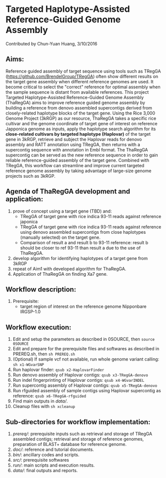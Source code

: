 # Targeted Haplotype-Assisted Reference-Guided Genome Assembly
Contributed by Chun-Yuan Huang, 3/10/2016

## Aims: 
Reference guided assembly of target sequence using tools such as TRegGA (https://github.com/BrendelGroup/TRegGA) often show different results on the target gene assembly when different reference genomes are used. It become critical to select the "correct" reference for optimal assembly when the sample sequence is distant from available references. This project Targeted Haplotype-Assisted Reference-Guided Genome Assembly (ThaRegGA) aims to improve reference guided genome assembly by building a reference from denovo assembled supercontigs derived from closely-related haplotype blocks of the target gene. Using the Rice 3,000 Genome Project (3kRGP) as our resource, ThaRegGA takes a specific rice cultivar and the genome coordinate of target gene of interest on reference Japponica genome as inputs, apply the haplotype search algorithm for its **close-related cultivars by targeted haplotype (Haplovar)** of the target gene in 3kRGP, retrieve and subject the Haplovar reads for denovo assembly and RATT annotation using TRegGA, then returns with a supercontig sequence with annotation in Embl format. The ThaRegGA supercontig can be served as the new reference sequence in order to gain reliable reference-guided assembly of the target gene. Combined with TRegGA, this workflow can streamline and improve current targeted reference genome assembly by taking advantage of large-size genome projects such as 3kRGP.  

## Agenda of ThaRegGA development and application:
1. prove of concept using a target gene (TBD) and:
   * TRegGA of target gene with rice indica 93-11 reads against reference japonica
   * TRegGA of target gene with rice indica 93-11 reads against reference using denovo assembled supercontigs from close haplotypes (manually selected) on the target gene.
   * Comparison of result a and result b to 93-11 reference: result b should be closer to ref 93-11 than result a due to the use of ThaRegGA.
2. develop algorithm for identifying haplotypes of a target gene from 3kRGP
3. repeat of Aim1 with developed algorithm for ThaRegGA.
4. Application of ThaRegGA on finding Xa7 gene.

## Workflow description:
1. Prerequisite: 
   * target region of interest on the reference genome Nipponbare IRGSP-1.0

## Workflow execution:
1. Edit and setup the parameters as described in 0SOURCE, then `source 0SOURCE`
2. Edit and prepare for the prerequisite files and softwares as described in PREREQ.sh, then `sh PREREQ.sh`
3. (Optional) If sample vcf not available, run whole genome variant calling: `sh x1-WGvarSNP`
4. Run haplovar finder: `qsub x2-HaplovarFinder`
5. Run denovo assembly of Haplovar contigs: `qsub x3-TRegGA-denovo`
6. Run indel fingerprinting of Haplovar contigs: `qsub x4-WGvarINDEL`
7. Run supercontig assembly of Haplovar contigs: `qsub x5-TRegGA-denovo`
8. Run rfguided assembly of sample contigs using Haplovar supercontig as reference: `qsub x6-TRegGA-rfguided`
5. Find main outputs in *data/*.
6. Cleanup files with `sh xcleanup`

## Sub-directories for workflow implementation:
1. *prereq/*: prerequisite inputs such as retrieval and storage of TRegGA assembled contigs; retrieval and storage of reference genomes, preparation of BLAST+ database for reference genome.
2. *doc/*: reference and tutorial documents.
3. *bin/*: ancillary codes and scripts.
4. *src/*: prerequisite softwares
5. *run/*: main scripts and execution results.
6. *data/*: final outputs and reports.
